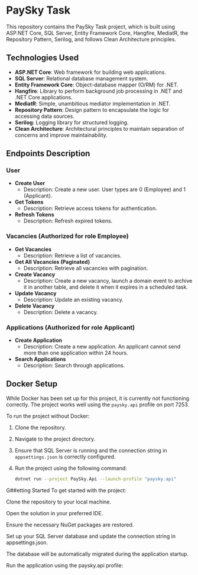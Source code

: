 # PaySky Task

This repository contains the PaySky Task project, which is built using ASP.NET Core, SQL Server, Entity Framework Core, Hangfire, MediatR, the Repository Pattern, Serilog, and follows Clean Architecture principles.

## Technologies Used

- **ASP.NET Core**: Web framework for building web applications.
- **SQL Server**: Relational database management system.
- **Entity Framework Core**: Object-database mapper (O/RM) for .NET.
- **Hangfire**: Library to perform background job processing in .NET and .NET Core applications.
- **MediatR**: Simple, unambitious mediator implementation in .NET.
- **Repository Pattern**: Design pattern to encapsulate the logic for accessing data sources.
- **Serilog**: Logging library for structured logging.
- **Clean Architecture**: Architectural principles to maintain separation of concerns and improve maintainability.

## Endpoints Description

### User

- **Create User**
  - Description: Create a new user. User types are 0 (Employee) and 1 (Applicant).
- **Get Tokens**
  - Description: Retrieve access tokens for authentication.
- **Refresh Tokens**
  - Description: Refresh expired tokens.

### Vacancies (Authorized for role Employee)

- **Get Vacancies**
  - Description: Retrieve a list of vacancies.
- **Get All Vacancies (Paginated)**
  - Description: Retrieve all vacancies with pagination.
- **Create Vacancy**
  - Description: Create a new vacancy, launch a domain event to archive it in another table, and delete it when it expires in a scheduled task.
- **Update Vacancy**
  - Description: Update an existing vacancy.
- **Delete Vacancy**
  - Description: Delete a vacancy.

### Applications (Authorized for role Applicant)

- **Create Application**
  - Description: Create a new application. An applicant cannot send more than one application within 24 hours.
- **Search Applications**
  - Description: Search through applications.

## Docker Setup

While Docker has been set up for this project, it is currently not functioning correctly. The project works well using the `paysky.api` profile on port 7253.

To run the project without Docker:
1. Clone the repository.
2. Navigate to the project directory.
3. Ensure that SQL Server is running and the connection string in `appsettings.json` is correctly configured.
4. Run the project using the following command:

   ```bash
   dotnet run --project PaySky.Api --launch-profile "paysky.api"


G##etting Started
To get started with the project:

Clone the repository to your local machine.

Open the solution in your preferred IDE.

Ensure the necessary NuGet packages are restored.

Set up your SQL Server database and update the connection string in appsettings.json.

The database will be automatically migrated during the application startup.

Run the application using the paysky.api profile:
